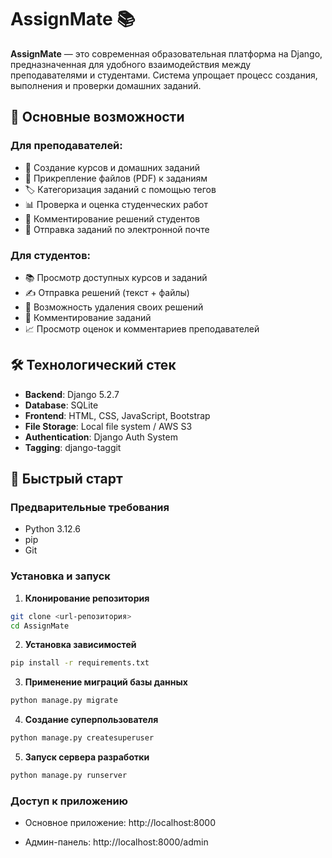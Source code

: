 # AssignMate 📚

**AssignMate** — это современная образовательная платформа на Django, предназначенная для удобного взаимодействия между преподавателями и студентами. Система упрощает процесс создания, выполнения и проверки домашних заданий.

## 🌟 Основные возможности

### Для преподавателей:
- 📝 Создание курсов и домашних заданий
- 📎 Прикрепление файлов (PDF) к заданиям
- 🏷️ Категоризация заданий с помощью тегов
- 📊 Проверка и оценка студенческих работ
- 💬 Комментирование решений студентов
- 📧 Отправка заданий по электронной почте

### Для студентов:
- 📚 Просмотр доступных курсов и заданий
- ✍️ Отправка решений (текст + файлы)
- 🔄 Возможность удаления своих решений
- 💬 Комментирование заданий
- 📈 Просмотр оценок и комментариев преподавателей

## 🛠 Технологический стек

- **Backend**: Django 5.2.7
- **Database**: SQLite
- **Frontend**: HTML, CSS, JavaScript, Bootstrap
- **File Storage**: Local file system / AWS S3
- **Authentication**: Django Auth System
- **Tagging**: django-taggit

## 🚀 Быстрый старт

### Предварительные требования

- Python 3.12.6
- pip
- Git

### Установка и запуск

1. **Клонирование репозитория**
```bash
git clone <url-репозитория>
cd AssignMate
```

2. **Установка зависимостей**
```bash
pip install -r requirements.txt
```

3. **Применение миграций базы данных**
```bash
python manage.py migrate
```

4. **Создание суперпользователя**
```bash
python manage.py createsuperuser
```

5. **Запуск сервера разработки**
```bash
python manage.py runserver
```

### Доступ к приложению

- Основное приложение: http://localhost:8000

- Админ-панель: http://localhost:8000/admin